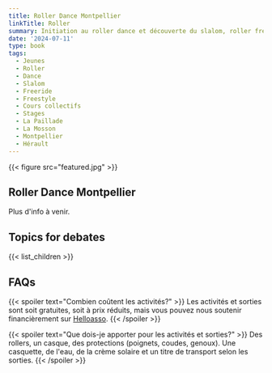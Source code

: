 ```yaml
---
title: Roller Dance Montpellier
linkTitle: Roller
summary: Initiation au roller dance et découverte du slalom, roller freeride, roller freestyle à Montpellier.
date: '2024-07-11'
type: book
tags:
  - Jeunes
  - Roller
  - Dance
  - Slalom
  - Freeride
  - Freestyle
  - Cours collectifs
  - Stages
  - La Paillade
  - La Mosson
  - Montpellier
  - Hérault
---
```


{{< figure src="featured.jpg" >}}

## Roller Dance Montpellier
Plus d'info à venir.

## Topics for debates

{{< list_children >}}

## FAQs

{{< spoiler text="Combien coûtent les activités?" >}}
Les activités et sorties sont soit gratuites, soit à prix réduits, mais vous pouvez nous soutenir financièrement sur [Helloasso](https://www.helloasso.com/associations/maths-et-maryam/formulaires/1).
{{< /spoiler >}}

{{< spoiler text="Que dois-je apporter pour les activités et sorties?" >}}
Des rollers, un casque, des protections (poignets, coudes, genoux).
Une casquette, de l'eau, de la crème solaire et un titre de transport selon les sorties.
{{< /spoiler >}}

<!--
{{< cta cta_text="Begin the course" cta_link="https://www.mtpcours.fr/c/english/college/" >}}
-->